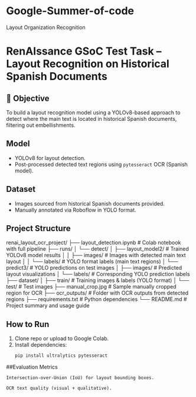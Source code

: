 # Google-Summer-of-code
Layout Organization Recognition
# RenAIssance GSoC Test Task – Layout Recognition on Historical Spanish Documents

## 📌 Objective
To build a layout recognition model using a YOLOv8-based approach to detect where the main text is located in historical Spanish documents, filtering out embellishments.

##  Model
- YOLOv8 for layout detection.
- Post-processed detected text regions using `pytesseract` OCR (Spanish model).

## Dataset
- Images sourced from historical Spanish documents provided.
- Manually annotated via Roboflow in YOLO format.

## Project Structure
renai_layout_ocr_project/
├── layout_detection.ipynb            # Colab notebook with full pipeline
├── runs/
│   └── detect/
│       ├── layout_model2/            # Trained YOLOv8 model results
│       │   ├── images/               # Images with detected main text layout
│       │   └── labels/               # YOLO format labels (main text regions)
│       └── predict3/                 # YOLO predictions on test images
│           ├── images/               # Predicted layout visualizations
│           └── labels/               # Corresponding YOLO prediction labels
├── dataset/
│   ├── train/                        # Training images & labels (YOLO format)
│   └── test/                         # Test images
├── manual_crop.jpg                  # Sample manually cropped region for OCR
├── ocr_outputs/                     # Folder with OCR outputs from detected regions
├── requirements.txt                 # Python dependencies
└── README.md                        # Project summary and usage guide

## How to Run
1. Clone repo or upload to Google Colab.
2. Install dependencies:
   ```bash
   pip install ultralytics pytesseract
##Evaluation Metrics

    Intersection-over-Union (IoU) for layout bounding boxes.

    OCR text quality (visual + qualitative).

